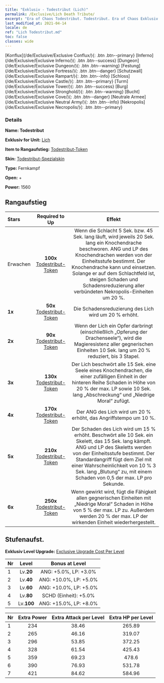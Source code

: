 ```yaml
---
title: "Exklusiv - Todestribut (Lich)"
permalink: /Exclusive/Lich Death Tribute/
excerpt: "Era of Chaos Todestribut. Todestribut. Era of Chaos Exklusiv Todestribut. Lich Exklusiv."
last_modified_at: 2021-04-14
locale: de
ref: "Lich Todestribut.md"
toc: false
classes: wide
---
```

 [Konflux](/de/Exclusive/Exclusive Conflux/){: .btn .btn--primary} [Inferno](/de/Exclusive/Exclusive Inferno/){: .btn .btn--success} [Dungeon](/de/Exclusive/Exclusive Dungeon/){: .btn .btn--warning} [Festung](/de/Exclusive/Exclusive Fortress/){: .btn .btn--danger} [Schutzwall](/de/Exclusive/Exclusive Rampart/){: .btn .btn--info} [Schloss](/de/Exclusive/Exclusive Castle/){: .btn .btn--primary} [Turm](/de/Exclusive/Exclusive Tower/){: .btn .btn--success} [Burg](/de/Exclusive/Exclusive Stronghold/){: .btn .btn--warning} [Bucht](/de/Exclusive/Exclusive Cove/){: .btn .btn--danger} [Neutrale Armee](/de/Exclusive/Exclusive Neutral Army/){: .btn .btn--info} [Nekropolis](/de/Exclusive/Exclusive Necropolis/){: .btn .btn--primary} 

### Details
 **Name: Todestribut** 

 **Exklusiv for Unit:** [Lich](/de/units/Lich/) 

 **Item to Rangaufstieg:** [Todestribut-Token](/de/Items/con_978/)

 **Skin:** [Todestribut-Spezialskin](/de/Items/con_646/)

 **Type:** Fernkampf

 **Open:** +

 **Power:** 1560

## Rangaufstieg

  |     Stars    |  Required to Up | Effekt |
  |:-------------|:---------------:|:---------------:|
  |  Erwachen  | **100x** [Todestribut-Token](/de/Items/con_978/) | <Opferung der Drachenseele> Wenn die Schlacht 5 Sek. bzw. 45 Sek. lang läuft, wird jeweils 20 Sek. lang ein Knochendrache beschworen. ANG und LP des Knochendrachen werden von der Einheitsstufe bestimmt. Der Knochendrache kann <Angst> und <Durchdringung> einsetzen. Solange er auf dem Schlachtfeld ist, steigen Schaden und Schadensreduzierung aller verbündeten Nekropolis-Einheiten um 20 %. |
  | **1x** <i class="fas fa-star"/> | **50x** [Todestribut-Token](/de/Items/con_978/) | Die Schadensreduzierung des Lich wird um 20 % erhöht. |
  | **2x** <i class="fas fa-star"/> | **90x** [Todestribut-Token](/de/Items/con_978/) | Wenn der Lich ein Opfer darbringt (einschließlich „Opferung der Drachenseele“), wird die Magieresistenz aller gegnerischen Einheiten 10 Sek. lang um 20 % reduziert, bis 3 Stapel. |
  | **3x** <i class="fas fa-star"/> | **130x** [Todestribut-Token](/de/Items/con_978/) | <Seelenraub> Der Lich beschwört alle 15 Sek. eine Seele eines Knochendrachen, die einer zufälligen Einheit in der hinteren Reihe Schaden in Höhe von 20 % der max. LP sowie 10 Sek. lang „Abschreckung“ und „Niedrige Moral“ zufügt. |
  | **4x** <i class="fas fa-star"/> | **170x** [Todestribut-Token](/de/Items/con_978/) | Der ANG des Lich wird um 20 % erhöht, das Angriffstempo um 10 %. |
  | **5x** <i class="fas fa-star"/> | **210x** [Todestribut-Token](/de/Items/con_978/) | Der Schaden des Lich wird um 15 % erhöht. Beschwört alle 10 Sek. ein Skelett, das 15 Sek. lang kämpft. ANG und LP des Skeletts werden von der Einheitsstufe bestimmt. Der Standardangriff fügt dem Ziel mit einer Wahrscheinlichkeit von 10 % 3 Sek. lang „Blutung“ zu, mit einem Schaden von 0,5 der max. LP pro Sekunde. |
  | **6x** <i class="fas fa-star"/> | **250x** [Todestribut-Token](/de/Items/con_978/) | Wenn <Seelenraub> gewirkt wird, fügt die Fähigkeit allen gegnerischen Einheiten mit „Niedrige Moral“ Schaden in Höhe von 5 % der max. LP zu. Außerdem werden 20 % der max. LP der wirkenden Einheit wiederhergestellt. |


## Stufenaufst.
 **Exklusiv Level Upgrade:** [Exclusive Upgrade Cost Per Level](/Exclusive/ExclusiveUpgradeCostPerLevel/)

  |  Nr  |   Level  | Bonus at Level |
  |:-----|:--------:|:--------------:|
  | 1 | Lv.**20** | ANG: +5.0%, LP: +3.0% |
  | 2 | Lv.**40** | ANG: +10.0%, LP: +5.0% |
  | 3 | Lv.**60** | ANG: +10.0%, LP: +5.0% |
  | 4 | Lv.**80** | SCHD (Einheit): +5.0% |
  | 5 | Lv.**100** | ANG: +15.0%, LP: +8.0% |


  |  Nr  |  Extra Power | Extra Attack per Level | Extra HP per Level |
  |:-----|:--------:|:--------:|:--------:|
  | 1 | 234 | 38.46 | 265.89 |
  | 2 | 265 | 46.16 | 319.07 |
  | 3 | 296 | 53.85 | 372.25 |
  | 4 | 328 | 61.54 | 425.43 |
  | 5 | 359 | 69.23 | 478.6 |
  | 6 | 390 | 76.93 | 531.78 |
  | 7 | 421 | 84.62 | 584.96 |


